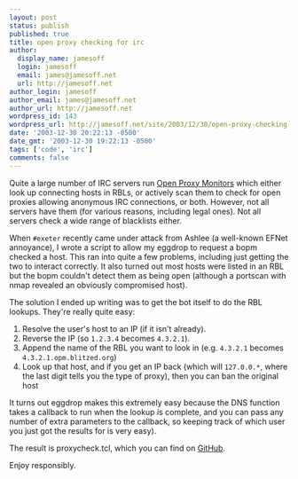 ```yaml
---
layout: post
status: publish
published: true
title: open proxy checking for irc
author:
  display_name: jamesoff
  login: jamesoff
  email: james@jamesoff.net
  url: http://jamesoff.net
author_login: jamesoff
author_email: james@jamesoff.net
author_url: http://jamesoff.net
wordpress_id: 143
wordpress_url: http://jamesoff.net/site/2003/12/30/open-proxy-checking-for-irc/
date: '2003-12-30 20:22:13 -0500'
date_gmt: '2003-12-30 19:22:13 -0500'
tags: ['code', 'irc']
comments: false
---
```

Quite a large number of IRC servers run [Open Proxy Monitors](http://www.blitzed.org/bopm/) which either look up connecting hosts in RBLs, or actively scan them to check for open proxies allowing anonymous IRC connections, or both. However, not all servers have them (for various reasons, including legal ones). Not all servers check a wide range of blacklists either.

When `#exeter` recently came under attack from Ashlee (a well-known EFNet annoyance), I wrote a script to allow my eggdrop to request a bopm checked a host. This ran into quite a few problems, including just getting the two to interact correctly.  It also turned out most hosts were listed in an RBL but the bopm couldn't detect them as being open (although a portscan with nmap revealed an obviously compromised host).

The solution I ended up writing was to get the bot itself to do the RBL lookups. They're really quite easy:

 1. Resolve the user's host to an IP (if it isn't already).
 2. Reverse the IP (so `1.2.3.4` becomes `4.3.2.1`).
 3. Append the name of the RBL you want to look in (e.g. `4.3.2.1` becomes `4.3.2.1.opm.blitzed.org`)
 1. Look up that host, and if you get an IP back (which will `127.0.0.*`, where the last digit tells you the type of proxy), then you can ban the original host

It turns out eggdrop makes this extremely easy because the DNS function takes a callback to run when the lookup is complete, and you can pass any number of extra parameters to the callback, so keeping track of which user you just got the results for is very easy).

The result is proxycheck.tcl, which you can find on [GitHub](https://github.com/jamesoff/eggdrop-scripts).

Enjoy responsibly.
